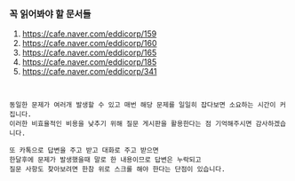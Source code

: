 ### 꼭 읽어봐야 할 문서들

1. https://cafe.naver.com/eddicorp/159  
2. https://cafe.naver.com/eddicorp/160  
3. https://cafe.naver.com/eddicorp/165  
4. https://cafe.naver.com/eddicorp/185  
5. https://cafe.naver.com/eddicorp/341  

```make


동일한 문제가 여러개 발생할 수 있고 매번 해당 문제를 일일히 잡다보면 소요하는 시간이 커집니다.
이러한 비효율적인 비용을 낮추기 위해 질문 게시판을 활용한다는 점 기억해주시면 감사하겠습니다.

또 카톡으로 답변을 주고 받고 대화로 주고 받으면
한달후에 문제가 발생했을때 말로 한 내용이므로 답변은 누락되고
질문 사항도 찾아보려면 한참 위로 스크롤 해야 한다는 단점이 있습니다.
```
